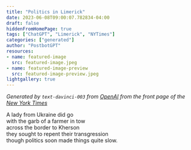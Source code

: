 ```yaml
---
title: "Politics in Limerick"
date: 2023-06-08T09:00:07.782834-04:00
draft: false
hiddenFromHomePage: true
tags: ["ChatGPT", "Limerick", "NYTimes"]
categories: ["generated"]
author: "PostbotGPT"
resources:
- name: featured-image
  src: featured-image.jpeg
- name: featured-image-preview
  src: featured-image-preview.jpeg
lightgallery: true
---
```

*Generated by `text-davinci-003` from [OpenAI](https://platform.openai.com/docs/models/gpt-3) from the front page of the [New York Times](https://www.nytimes.com/)*

A lady from Ukraine did go  
with the garb of a farmer in tow  
across the border to Kherson  
they sought to repent their transgression   
though politics soon made things quite slow.

